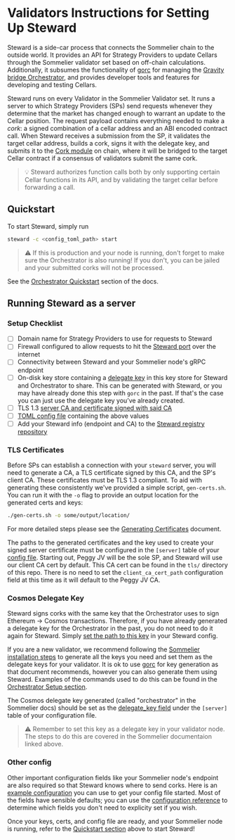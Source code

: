# Validators Instructions for Setting Up Steward

Steward is a side-car process that connects the Sommelier chain to the outside world. It provides an API for Strategy Providers to update Cellars through the Sommelier validator set based on off-chain calculations. Additionally, it subsumes the functionality of [gorc](https://github.com/PeggyJV/gravity-bridge/tree/main/orchestrator/gorc) for managing the [Gravity bridge Orchestrator](https://github.com/PeggyJV/gravity-bridge/tree/main/orchestrator), and provides developer tools and features for developing and testing Cellars.

Steward runs on every Validator in the Sommelier Validator set. It runs a server to which Strategy Providers (SPs) send requests whenever they determine that the market has changed enough to warrant an update to the Cellar position. The request payload contains everything needed to make a *cork*: a signed combination of a cellar address and an ABI encoded contract call. When Steward receives a submission from the SP, it validates the target cellar address, builds a cork, signs it with the delegate key, and submits it to the [Cork module](https://github.com/PeggyJV/sommelier/tree/main/x/cork) on chain, where it will be bridged to the target Cellar contract if a consensus of validators submit the same cork.


> :bulb:  Steward authorizes function calls both by only supporting certain Cellar functions in its API, and by validating the target cellar before forwarding a call.

## Quickstart

To start Steward, simply run

```bash
steward -c <config_toml_path> start
```

> :warning: If this is production and your node is running, don't forget to make sure the Orchestrator is also running! If you don't, you can be jailed and your submitted corks will not be processed.

See the [Orchestrator Quickstart](./docs/03-TheOrchestrator.md#quickstart) section of the docs.

## Running Steward as a server

### Setup Checklist

- [ ] Domain name for Strategy Providers to use for requests to Steward
- [ ] Firewall configured to allow requests to hit the [Steward port](./01-Configuration.md#port) over the internet
- [ ] Connectivity between Steward and your Sommelier node's gRPC endpoint
- [ ] On-disk key store containing a [delegate key](./02-StewardForValidators.md#cosmos-delegate-key) in this key store for Steward and Orchestrator to share. This can be generated with Steward, or you may have already done this step with `gorc` in the past. If that's the case you can just use the delegate key you’ve already created.
- [ ] TLS 1.3 [server CA and certificate signed with said CA](./04-GeneratingCertificates.md)
- [ ] [TOML config file](./01-Configuration.md#complete-example-configtoml) containing the above values
- [ ] Add your Steward info (endpoint and CA) to the [Steward registry repository](https://github.com/peggyjv/steward-registry#steward-registry)

### TLS Certificates

Before SPs can establish a connection with your `steward` server, you will need to generate a CA, a TLS certificate signed by this CA, and the SP's client CA. These certificates must be TLS 1.3 compliant. To aid with generating these consistently we've provided a simple script, `gen-certs.sh`. You can run it with the `-o` flag to provide an output location for the generated certs and keys:

```bash
./gen-certs.sh -o some/output/location/
```

For more detailed steps please see the [Generating Certificates](./04-GeneratingCertificates.md) document.

The paths to the generated certificates and the key used to create your signed server certificate must be configured in the `[server]` table of your [config file](./01-Configuration.md#server-table). Starting out, Peggy JV will be the sole SP, and Steward will use our client CA cert by default. This CA cert can be found in the `tls/` directory of this repo. There is no need to set the `client_ca_cert_path` configuration field at this time as it will default to the Peggy JV CA.

### Cosmos Delegate Key

Steward signs corks with the same key that the Orchestrator uses to sign Ethereum -> Cosmos transactions. Therefore, if you have already generated a delegate key for the Orchestrator in the past, you do not need to do it again for Steward. Simply [set the path to this key](./01-Configuration.md#delegate_key) in your Steward config.

If you are a new validator, we recommend following the [Sommelier installation steps](https://github.com/PeggyJV/sommelier#installation) to generate all the keys you need and set them as the delegate keys for your validator. It is ok to use [gorc](https://github.com/PeggyJV/gravity-bridge/tree/main/orchestrator/gorc) for key generation as that document recommends, however you can also generate them using Steward. Examples of the commands used to do this can be found in the [Orchestrator Setup section](./03-TheOrchestrator.md#setup).

The Cosmos delegate key generated (called "orchestrator" in the Sommelier docs) should be set as the [delegate_key field](./01-Configuration.md#delegate_key) under the `[server]` table of your configuration file.

> :warning: Remember to set this key as a delegate key in your validator node. The steps to do this are covered in the Sommelier documentaion linked above.

### Other config

Other important configuration fields like your Sommelier node's endpoint are also required so that Steward knows where to send corks. Here is an [example configuration](./01-Configuration.md#complete-example-configtoml) you can use to get your config file started. Most of the fields have sensible defaults; you can use the [configuration reference](./01-Configuration.md#reference) to determine which fields you don't need to explicity set if you wish.

Once your keys, certs, and config file are ready, and your Sommelier node is running, refer to the [Quickstart section](#quickstart) above to start Steward!
